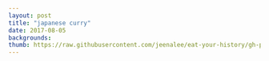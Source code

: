 ```yaml
---
layout: post
title: "japanese curry"
date: 2017-08-05
backgrounds:
thumb: https://raw.githubusercontent.com/jeenalee/eat-your-history/gh-pages/assets/images/thumbnail/japanese-curry.jpg
---
```

